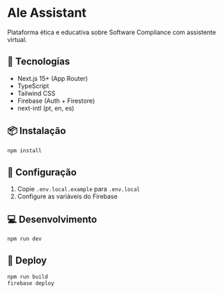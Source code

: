 # Ale Assistant

Plataforma ética e educativa sobre Software Compliance com assistente virtual.

## 🚀 Tecnologias

- Next.js 15+ (App Router)
- TypeScript
- Tailwind CSS
- Firebase (Auth + Firestore)
- next-intl (pt, en, es)

## 📦 Instalação

```bash
npm install
```

## 🔧 Configuração

1. Copie `.env.local.example` para `.env.local`
2. Configure as variáveis do Firebase

## 💻 Desenvolvimento

```bash
npm run dev
```

## 🚢 Deploy

```bash
npm run build
firebase deploy
```